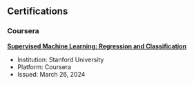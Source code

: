 ## Certifications

### Coursera

 **[Supervised Machine Learning: Regression and Classification]([(https://coursera.org/share/70b9a98e8dd9c29fb62a231591586ce2)])**
  - Institution: Stanford University
  - Platform: Coursera
  - Issued: March 26, 2024

 

